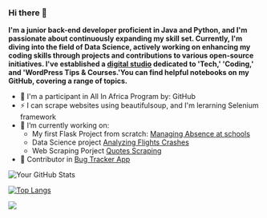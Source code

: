 ### Hi there 👋
**I'm a junior back-end developer proficient in Java and Python, and I'm passionate about continuously expanding my skill set. Currently, I'm diving into the field of Data Science, actively working on enhancing my coding skills through projects and contributions to various open-source initiatives. I've established a [digital studio](https://lnk.bio/katskystudio) dedicated to 'Tech,' 'Coding,' and 'WordPress Tips & Courses.'You can find helpful notebooks on my GitHub, covering a range of topics.**
- 📍 I'm a participant in All In Africa Program by: GitHub
- ⚡ I can scrape websites using beautifulsoup, and I'm lerarning Selenium framework
- 🔭 I’m currently working on:
    - My first Flask Project from scratch: [Managing Absence at schools](https://github.com/AbdessamadTzn/flask-project)
    - Data Science project [Analyzing Flights Crashes](https://github.com/AbdessamadTzn/Self-Taught-Data-Scientist/tree/main/Analyzing%20Flight%20Crashes)
    - Web Scraping Porject [Quotes Scraping](https://github.com/AbdessamadTzn/Web-Scraping/tree/main/BeautifulSoup4/QuotesToScrape)
- 📌 Contributor in [Bug Tracker App](https://github.com/AbdessamadTzn/Bug_Tracker_App)


![Your GitHub Stats](https://github-readme-stats.vercel.app/api?username=AbdessamadTzn&show_icons=true&theme=radical)  

[![Top Langs](https://github-readme-stats.vercel.app/api/top-langs/?username=AbdessamadTzn)](https://github.com/AbdessamadTzn/github-readme-stats)

![](https://github-profile-trophy.vercel.app/?username=AbdessamadTzn&theme=juicyfresh&column=3&margin-w=15&margin-h=15) 
